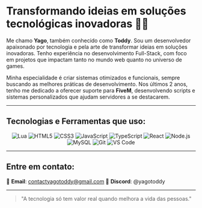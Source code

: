 # Transformando ideias em soluções tecnológicas inovadoras 👨‍💻

Me chamo **Yago**, também conhecido como **Toddy**. Sou um desenvolvedor apaixonado por tecnologia e pela arte de transformar ideias em soluções inovadoras. Tenho experiência no desenvolvimento Full-Stack, com foco em projetos que impactam tanto no mundo web quanto no universo de games.

Minha especialidade é criar sistemas otimizados e funcionais, sempre buscando as melhores práticas de desenvolvimento. Nos últimos 2 anos, tenho me dedicado a oferecer suporte para **FiveM**, desenvolvendo scripts e sistemas personalizados que ajudam servidores a se destacarem.

---

## Tecnologias e Ferramentas que uso:

<p align="center">
  <img src="https://img.shields.io/badge/Lua-111111?style=for-the-badge&logo=lua&logoColor=white" alt="Lua" />
  <img src="https://img.shields.io/badge/HTML5-111111?style=for-the-badge&logo=html5&logoColor=white" alt="HTML5" />
  <img src="https://img.shields.io/badge/CSS3-111111?style=for-the-badge&logo=css3&logoColor=white" alt="CSS3" />
  <img src="https://img.shields.io/badge/JavaScript-111111?style=for-the-badge&logo=javascript&logoColor=white" alt="JavaScript" />
  <img src="https://img.shields.io/badge/TypeScript-111111?style=for-the-badge&logo=typescript&logoColor=white" alt="TypeScript" />
  <img src="https://img.shields.io/badge/React-111111?style=for-the-badge&logo=react&logoColor=61DAFB" alt="React" />
  <img src="https://img.shields.io/badge/Node.js-111111?style=for-the-badge&logo=node.js&logoColor=white" alt="Node.js" />
  <img src="https://img.shields.io/badge/MySQL-111111?style=for-the-badge&logo=mysql&logoColor=white" alt="MySQL" />
  <img src="https://img.shields.io/badge/Git-111111?style=for-the-badge&logo=git&logoColor=white" alt="Git" />
  <img src="https://img.shields.io/badge/VS_Code-111111?style=for-the-badge&logo=visual-studio-code&logoColor=white" alt="VS Code" />
</p>

---

## Entre em contato:

📧 **Email**: contactyagotoddy@gmail.com
💬 **Discord**: @yagotoddy

---

> "A tecnologia só tem valor real quando melhora a vida das pessoas."  
> 

